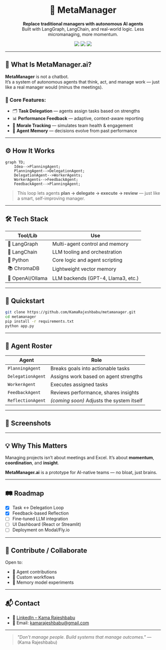 <h1 align="center">🧠 MetaManager</h1>
<p align="center">
  <b>Replace traditional managers with autonomous AI agents</b><br>
  Built with LangGraph, LangChain, and real-world logic. Less micromanaging, more momentum.
</p>

<p align="center">
  <img src="https://img.shields.io/badge/Status-Prototype-blue?style=flat-square" />
  <img src="https://img.shields.io/badge/Built_with-LangGraph-ff69b4?style=flat-square" />
  <img src="https://img.shields.io/badge/Power-AI_Agents-green?style=flat-square" />
</p>

---

## 🧭 What Is MetaManager.ai?

**MetaManager** is not a chatbot.  
It’s a system of autonomous agents that think, act, and manage work — just like a real manager would (minus the meetings).

### 📌 Core Features:
- 🗂️ **Task Delegation** — agents assign tasks based on strengths
- 📊 **Performance Feedback** — adaptive, context-aware reporting
- 💬 **Morale Tracking** — simulates team health & engagement
- 🧠 **Agent Memory** — decisions evolve from past performance

---

## ⚙️ How It Works

```mermaid
graph TD;
    Idea-->PlanningAgent;
    PlanningAgent-->DelegationAgent;
    DelegationAgent-->WorkerAgents;
    WorkerAgents-->FeedbackAgent;
    FeedbackAgent-->PlanningAgent;
````

> This loop lets agents **plan → delegate → execute → review** — just like a smart, self-improving manager.

---

## 🛠️ Tech Stack

| Tool/Lib         | Use                                |
| ---------------- | ---------------------------------- |
| 🧠 LangGraph     | Multi-agent control and memory     |
| 🔗 LangChain     | LLM tooling and orchestration      |
| 🐍 Python        | Core logic and agent scripting     |
| 📚 ChromaDB      | Lightweight vector memory          |
| 🧪 OpenAI/Ollama | LLM backends (GPT-4, Llama3, etc.) |

---

## 🚀 Quickstart

```bash
git clone https://github.com/KamaRajeshbabu/metamanager.git
cd metamanager
pip install -r requirements.txt
python app.py
```

---

## 🧪 Agent Roster

| Agent             | Role                                      |
| ----------------- | ----------------------------------------- |
| `PlanningAgent`   | Breaks goals into actionable tasks        |
| `DelegationAgent` | Assigns work based on agent strengths     |
| `WorkerAgent`     | Executes assigned tasks                   |
| `FeedbackAgent`   | Reviews performance, shares insights      |
| `ReflectionAgent` | *(coming soon)* Adjusts the system itself |

---

## 📸 Screenshots


---

## 💡 Why This Matters

Managing projects isn’t about meetings and Excel.
It’s about **momentum**, **coordination**, and **insight**.

**MetaManager.ai** is a prototype for AI-native teams —
no bloat, just brains.

---

## 🛤️ Roadmap

* [x] Task ↔ Delegation Loop
* [x] Feedback-based Reflection
* [ ] Fine-tuned LLM integration
* [ ] UI Dashboard (React or Streamlit)
* [ ] Deployment on Modal/Fly.io

---

## 🤝 Contribute / Collaborate

Open to:

* 🧩 Agent contributions
* 🧠 Custom workflows
* 🧪 Memory model experiments

---

## 📬 Contact

* 🔗 [LinkedIn – Kama Rajeshbabu](https://www.linkedin.com/in/KamaRajeshbabu)
* 📧 Email: [kamarajeshbabu@gmail.com](mailto:kamarajeshbabu@gmail.com)

---

> *"Don’t manage people. Build systems that manage outcomes."*
> — (Kama Rajeshbabu)


